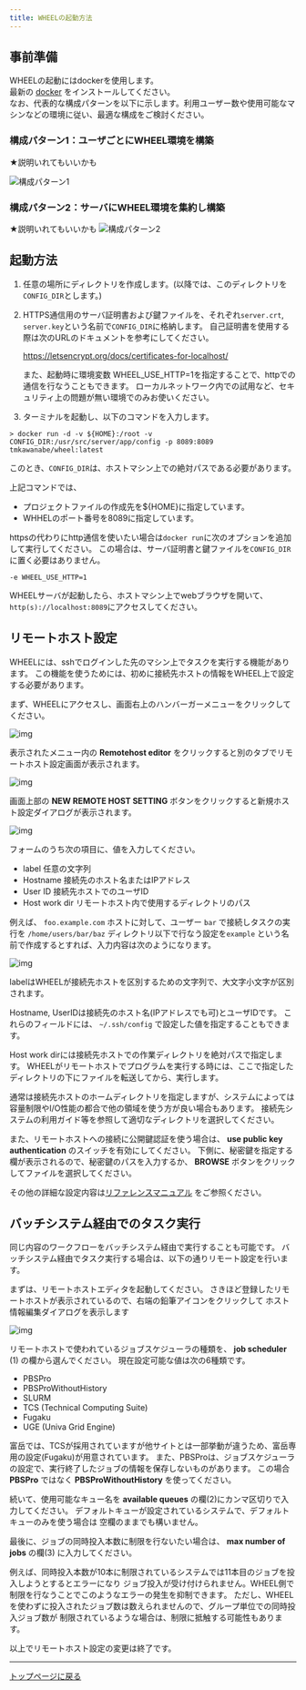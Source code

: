 ```yaml
---
title: WHEELの起動方法
---
```


## 事前準備
WHEELの起動にはdockerを使用します。  
最新の [docker](https://www.docker.com/) をインストールしてください。  
なお、代表的な構成パターンを以下に示します。利用ユーザー数や使用可能なマシンなどの環境に従い、最適な構成をご検討ください。

### 構成パターン1：ユーザごとにWHEEL環境を構築
★説明いれてもいいかも


![構成パターン1](img/configuration_pattern_01.svg)

### 構成パターン2：サーバにWHEEL環境を集約し構築
★説明いれてもいいかも
![構成パターン2](img/configuration_pattern_02.svg)

## 起動方法
1. 任意の場所にディレクトリを作成します。(以降では、このディレクトリを`CONFIG_DIR`とします。)
2.  HTTPS通信用のサーバ証明書および鍵ファイルを、それぞれ`server.crt`, `server.key`という名前で`CONFIG_DIR`に格納します。
    自己証明書を使用する際は次のURLのドキュメントを参考にしてください。

    https://letsencrypt.org/docs/certificates-for-localhost/

    また、起動時に環境変数 WHEEL_USE_HTTP=1を指定することで、httpでの通信を行なうこともできます。
    ローカルネットワーク内での試用など、セキュリティ上の問題が無い環境でのみお使いください。

3. ターミナルを起動し、以下のコマンドを入力します。

```
> docker run -d -v ${HOME}:/root -v CONFIG_DIR:/usr/src/server/app/config -p 8089:8089 tmkawanabe/wheel:latest
```

このとき、`CONFIG_DIR`は、ホストマシン上での絶対パスである必要があります。

上記コマンドでは、

- プロジェクトファイルの作成先を${HOME}に指定しています。
- WHHELのポート番号を8089に指定しています。

httpsの代わりにhttp通信を使いたい場合は`docker run`に次のオプションを追加して実行してください。
この場合は、サーバ証明書と鍵ファイルを`CONFIG_DIR`に置く必要はありません。

```
-e WHEEL_USE_HTTP=1
```

WHEELサーバが起動したら、ホストマシン上でwebブラウザを開いて、
`http(s)://localhost:8089`にアクセスしてください。

## リモートホスト設定
WHEELには、sshでログインした先のマシン上でタスクを実行する機能があります。
この機能を使うためには、初めに接続先ホストの情報をWHEEL上で設定する必要があります。

まず、WHEELにアクセスし、画面右上のハンバーガーメニューをクリックしてください。

![img](./img/workflow6.png "hunburger menu")

表示されたメニュー内の __Remotehost editor__ をクリックすると別のタブでリモートホスト設定画面が表示されます。

![img](./img/remotehost_editor_button.png "リモートホストエディタリンク")


画面上部の __NEW REMOTE HOST SETTING__ ボタンをクリックすると新規ホスト設定ダイアログが表示されます。

![img](./img/remotehost_editor.png "リモートホストエディタ")

フォームのうち次の項目に、値を入力してください。

- label          任意の文字列
- Hostname       接続先のホスト名またはIPアドレス
- User ID        接続先ホストでのユーザID
- Host work dir  リモートホスト内で使用するディレクトリのパス

例えば、 `foo.example.com` ホストに対して、ユーザー `bar` で接続しタスクの実行を `/home/users/bar/baz` ディレクトリ以下で行なう設定を`example` という名前で作成するとすれば、入力内容は次のようになります。

![img](./img/new_remotehost.png "新規ホスト情報設定")


labelはWHEELが接続先ホストを区別するための文字列で、大文字小文字が区別されます。

Hostname, UserIDは接続先のホスト名(IPアドレスでも可)とユーザIDです。
これらのフィールドには、 `~/.ssh/config` で設定した値を指定することもできます。

Host work dirには接続先ホストでの作業ディレクトリを絶対パスで指定します。
WHEELがリモートホストでプログラムを実行する時には、ここで指定したディレクトリの下にファイルを転送してから、実行します。

通常は接続先ホストのホームディレクトリを指定しますが、システムによっては容量制限やI/O性能の都合で他の領域を使う方が良い場合もあります。
接続先システムの利用ガイド等を参照して適切なディレクトリを選択してください。

また、リモートホストへの接続に公開鍵認証を使う場合は、 __use public key authentication__
のスイッチを有効にしてください。
下側に、秘密鍵を指定する欄が表示されるので、秘密鍵のパスを入力するか、 __BROWSE__ ボタンをクリックしてファイルを選択してください。

その他の詳細な設定内容は[リファレンスマニュアル](/reference/2_remotehost_screen/ "remotehost設定") をご参照ください。

## バッチシステム経由でのタスク実行
同じ内容のワークフローをバッチシステム経由で実行することも可能です。
バッチシステム経由でタスク実行する場合は、以下の通りリモート設定を行います。

まずは、リモートホストエディタを起動してください。
さきほど登録したリモートホストが表示されているので、右端の鉛筆アイコンをクリックして
ホスト情報編集ダイアログを表示します

![img](./img/remotehost_editor2.png "リモートホストエディタ追加編集")

リモートホストで使われているジョブスケジューラの種類を、 __job scheduler__ (1) の欄から選んでください。
現在設定可能な値は次の6種類です。

- PBSPro
- PBSProWithoutHistory
- SLURM
- TCS (Technical Computing Suite)
- Fugaku
- UGE (Univa Grid Engine)

富岳では、TCSが採用されていますが他サイトとは一部挙動が違うため、富岳専用の設定(Fugaku)が用意されています。
また、PBSProは、ジョブスケジューラの設定で、実行終了したジョブの情報を保存しないものがあります。
この場合 __PBSPro__ ではなく __PBSProWithoutHistory__ を使ってください。

続いて、使用可能なキュー名を __available queues__ の欄(2)にカンマ区切りで入力してください。
デフォルトキューが設定されているシステムで、デフォルトキューのみを使う場合は
空欄のままでも構いません。

最後に、ジョブの同時投入本数に制限を行ないたい場合は、 __max number of jobs__ の欄(3) に入力してください。

例えば、同時投入本数が10本に制限されているシステムでは11本目のジョブを投入しようとするとエラーになり
ジョブ投入が受け付けられません。WHEEL側で制限を行なうことでこのようなエラーの発生を抑制できます。
ただし、WHEELを使わずに投入されたジョブ数は数えられませんので、グループ単位での同時投入ジョブ数が
制限されているような場合は、制限に抵触する可能性もあります。

以上でリモートホスト設定の変更は終了です。

--------
[トップページに戻る](../)
